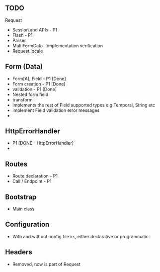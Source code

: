 TODO 
---
Request
+ Session and APIs - P1
+ Flash - P1
+ Parser
+ MultiFormData - implementation verification
+ Request.locale

Form (Data)
---
+ Form[A], Field - P1 [Done]
+ Form creation - P1 [Done]
+ validation - P1  [Done]
+ Nested form field
+ transform
+ implements the rest of Field supported types e.g Temporal, String etc
+ implement Field validation error messages
+ 
HttpErrorHandler
---
+ P1 [DONE - HttpErrorHandler]
+ 
Routes
---
+ Route declaration - P1
+ Call / Endpoint - P1


Bootstrap
---
+ Main class

Configuration
---
+ With and without config file ie., either declarative or programmatic


Headers
---
+ Removed, now is part of Request